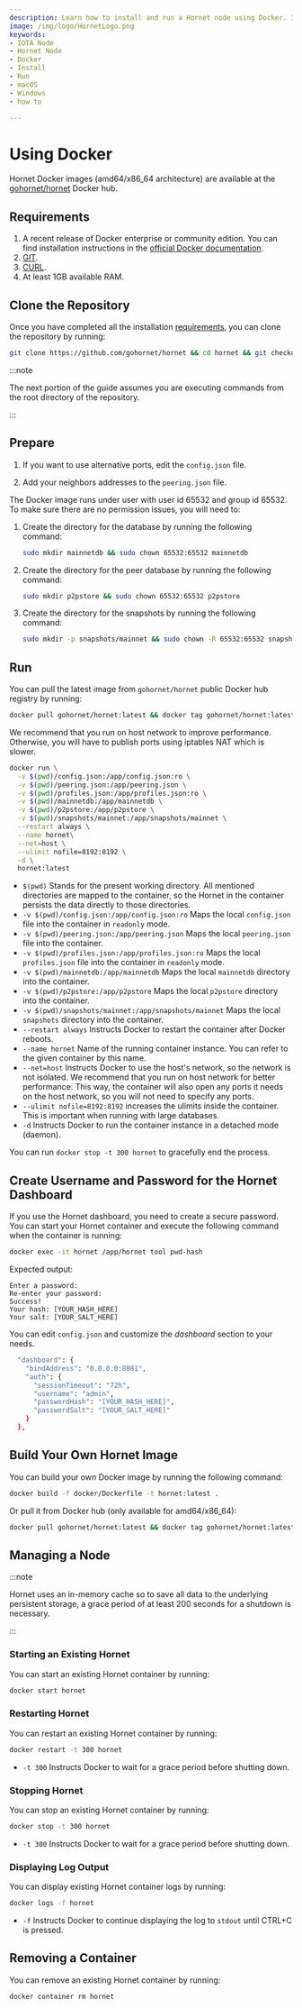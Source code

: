 ```yaml
---
description: Learn how to install and run a Hornet node using Docker. It is recommended for macOS and Windows.
image: /img/logo/HornetLogo.png
keywords:
- IOTA Node
- Hornet Node
- Docker
- Install
- Run
- macOS
- Windows
- how to

---
```


# Using Docker

Hornet Docker images (amd64/x86_64 architecture) are available at the [gohornet/hornet](https://hub.docker.com/r/gohornet/hornet) Docker hub.

## Requirements

1. A recent release of Docker enterprise or community edition. You can find installation instructions in the [official Docker documentation](https://docs.docker.com/engine/install/).
2. [GIT](https://git-scm.com/).
3. [CURL](https://curl.se/).
4. At least 1GB available RAM.

## Clone the Repository

Once you have completed all the installation [requirements](#requirements), you can clone the repository by running:

```sh
git clone https://github.com/gohornet/hornet && cd hornet && git checkout mainnet
```

:::note

The next portion of the guide assumes you are executing commands from the root directory of the repository.

:::

## Prepare

1. If you want to use alternative ports, edit the `config.json` file.

2. Add your neighbors addresses to the `peering.json` file.

The Docker image runs under user with user id 65532 and group id 65532. To make sure there are no permission issues, you will need to:

1. Create the directory for the database by running the following command:

   ```sh
   sudo mkdir mainnetdb && sudo chown 65532:65532 mainnetdb
   ```

2. Create the directory for the peer database by running the following command:

   ```sh
   sudo mkdir p2pstore && sudo chown 65532:65532 p2pstore
   ```

3. Create the directory for the snapshots by running the following command:

   ```sh
   sudo mkdir -p snapshots/mainnet && sudo chown -R 65532:65532 snapshots
   ```

## Run

You can pull the latest image from `gohornet/hornet` public Docker hub registry by running:

```bash
docker pull gohornet/hornet:latest && docker tag gohornet/hornet:latest hornet:latest
```

We recommend that you run on host network to improve performance. Otherwise, you will have to publish ports using iptables NAT which is slower.

```sh
docker run \
  -v $(pwd)/config.json:/app/config.json:ro \
  -v $(pwd)/peering.json:/app/peering.json \
  -v $(pwd)/profiles.json:/app/profiles.json:ro \
  -v $(pwd)/mainnetdb:/app/mainnetdb \
  -v $(pwd)/p2pstore:/app/p2pstore \
  -v $(pwd)/snapshots/mainnet:/app/snapshots/mainnet \
  --restart always \
  --name hornet\
  --net=host \
  --ulimit nofile=8192:8192 \
  -d \
  hornet:latest
```

* `$(pwd)` Stands for the present working directory. All mentioned directories are mapped to the container, so the Hornet in the container persists the data directly to those directories.
* `-v $(pwd)/config.json:/app/config.json:ro` Maps the local `config.json` file into the container in `readonly` mode.
* `-v $(pwd)/peering.json:/app/peering.json` Maps the local `peering.json` file into the container.
* `-v $(pwd)/profiles.json:/app/profiles.json:ro` Maps the local `profiles.json` file into the container in `readonly` mode.
* `-v $(pwd)/mainnetdb:/app/mainnetdb` Maps the local `mainnetdb` directory into the container.
* `-v $(pwd)/p2pstore:/app/p2pstore` Maps the local `p2pstore` directory into the container.
* `-v $(pwd)/snapshots/mainnet:/app/snapshots/mainnet` Maps the local `snapshots` directory into the container.
* `--restart always` Instructs Docker to restart the container after Docker reboots.
* `--name hornet` Name of the running container instance. You can refer to the given container by this name.
* `--net=host` Instructs Docker to use the host's network, so the network is not isolated. We recommend that you run on host network for better performance. This way, the container will also open any ports it needs on the host network, so you will not need to specify any ports.
* `--ulimit nofile=8192:8192` increases the ulimits inside the container. This is important when running with large databases.
* `-d` Instructs Docker to run the container instance in a detached mode (daemon).


You can run `docker stop -t 300 hornet` to gracefully end the process.

## Create Username and Password for the Hornet Dashboard

If you use the Hornet dashboard, you need to create a secure password. You can start your Hornet container and execute the following command when the container is running:

```sh
docker exec -it hornet /app/hornet tool pwd-hash

```

Expected output:

```plaintext
Enter a password:
Re-enter your password:
Success!
Your hash: [YOUR_HASH_HERE]
Your salt: [YOUR_SALT_HERE]
```

You can edit `config.json` and customize the _dashboard_ section to your needs.

```sh
  "dashboard": {
    "bindAddress": "0.0.0.0:8081",
    "auth": {
      "sessionTimeout": "72h",
      "username": "admin",
      "passwordHash": "[YOUR_HASH_HERE]",
      "passwordSalt": "[YOUR_SALT_HERE]"
    }
  },
```

## Build Your Own Hornet Image

You can build your own Docker image by running the following command:

```sh
docker build -f docker/Dockerfile -t hornet:latest .
```

Or pull it from Docker hub (only available for amd64/x86_64):

```sh
docker pull gohornet/hornet:latest && docker tag gohornet/hornet:latest hornet:latest
```

## Managing a Node

:::note

Hornet uses an in-memory cache so to save all data to the underlying persistent storage, a grace period of at least 200 seconds for a shutdown is necessary.

:::

### Starting an Existing Hornet

You can start an existing Hornet container by running:

```bash
docker start hornet
```

### Restarting Hornet

You can restart an existing Hornet container by running:

```bash
docker restart -t 300 hornet
```

* `-t 300` Instructs Docker to wait for a grace period before shutting down.

### Stopping Hornet

You can stop an existing Hornet container by running:

```bash
docker stop -t 300 hornet
```

* `-t 300` Instructs Docker to wait for a grace period before shutting down.

### Displaying Log Output

You can display existing Hornet container logs by running:

```bash
docker logs -f hornet
```

* `-f`
Instructs Docker to continue displaying the log to `stdout` until CTRL+C is pressed.

## Removing a Container

You can remove an existing Hornet container by running:

```bash
docker container rm hornet
```
